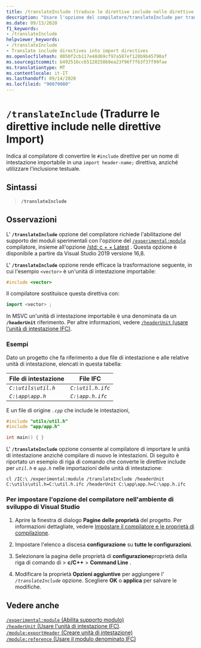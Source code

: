 ```yaml
---
title: /translateInclude (traduce le direttive include nelle direttive Import)
description: "Usare l'opzione del compilatore/translateInclude per tradurre le direttive #include per un nome di intestazione importabile in una direttiva Import-Name."
ms.date: 09/13/2020
f1_keywords:
- /translateInclude
helpviewer_keywords:
- /translateInclude
- Translate include directives into import directives
ms.openlocfilehash: 0050f2cb117e48d69cf97a587ef128b9b45790af
ms.sourcegitcommit: b492516cc65120250b9ea23f96f7f63f37f99fae
ms.translationtype: MT
ms.contentlocale: it-IT
ms.lasthandoff: 09/14/2020
ms.locfileid: "90079080"
---
```

# <a name="translateinclude-translate-include-directives-into-import-directives"></a>`/translateInclude` (Tradurre le direttive include nelle direttive Import)

Indica al compilatore di convertire le `#include` direttive per un nome di intestazione importabile in una `import header-name;` direttiva, anziché utilizzare l'inclusione testuale.

## <a name="syntax"></a>Sintassi

> **`/translateInclude`**

## <a name="remarks"></a>Osservazioni

L' **`/translateInclude`** opzione del compilatore richiede l'abilitazione del supporto dei moduli sperimentali con l'opzione del [`/experimental:module`](experimental-module.md) compilatore, insieme all'opzione [/std: c + + Latest](std-specify-language-standard-version.md) . Questa opzione è disponibile a partire da Visual Studio 2019 versione 16,8.

L' **`/translateInclude`** opzione rende efficace la trasformazione seguente, in cui l'esempio `<vector>` è un'unità di intestazione importabile:

```cpp
#include <vector>
```

Il compilatore sostituisce questa direttiva con:

```cpp
import <vector> ;
```

In MSVC un'unità di intestazione importabile è una denominata da un **`/headerUnit`** riferimento. Per altre informazioni, vedere [ `/headerUnit` (usare l'unità di intestazione IFC)](headerunit.md).

### <a name="examples"></a>Esempi

Dato un progetto che fa riferimento a due file di intestazione e alle relative unità di intestazione, elencati in questa tabella:

| File di intestazione | File IFC |
|--|--|
| *`C:\utils\util.h`* | *`C:\util.h.ifc`* |
| *`C:\app\app.h`* | *`C:\app.h.ifc`* |

E un file di origine *`.cpp`* che include le intestazioni,

```cpp
#include "utils/util.h"
#include "app/app.h"

int main() { }
```

L' **`/translateInclude`** opzione consente al compilatore di importare le unità di intestazione anziché compilare di nuovo le intestazioni. Di seguito è riportato un esempio di riga di comando che converte le direttive include per *`util.h`* e *`app.h`* nelle importazioni delle unità di intestazione:

```CMD
cl /IC:\ /experimental:module /translateInclude /headerUnit C:\utils\util.h=C:\util.h.ifc /headerUnit C:\app\app.h=C:\app.h.ifc
```

### <a name="to-set-this-compiler-option-in-the-visual-studio-development-environment"></a>Per impostare l'opzione del compilatore nell'ambiente di sviluppo di Visual Studio

1. Aprire la finestra di dialogo **Pagine delle proprietà** del progetto. Per informazioni dettagliate, vedere [Impostare il compilatore e le proprietà di compilazione](../working-with-project-properties.md).

1. Impostare l'elenco a discesa **configurazione** su **tutte le configurazioni**.

1. Selezionare la pagina delle proprietà di **configurazione**proprietà della riga di comando di  >  **c/C++**  >  **Command Line** .

1. Modificare la proprietà **Opzioni aggiuntive** per aggiungere l' *`/translateInclude`* opzione. Scegliere **OK** o **applica** per salvare le modifiche.

## <a name="see-also"></a>Vedere anche

[`/experimental:module` (Abilita supporto modulo)](experimental-module.md)\
[ `/headerUnit` (Usare l'unità di intestazione IFC)](headerunit.md). \
[`/module:exportHeader` (Creare unità di intestazione)](module-exportheader.md)\
[`/module:reference` (Usare il modulo denominato IFC)](module-reference.md)
